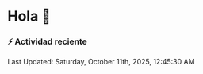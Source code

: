 # Hola 👋 

### :zap: Actividad reciente

<!--RECENT_ACTIVITY:start-->
<!--RECENT_ACTIVITY:end-->


<!--RECENT_ACTIVITY:last_update-->
Last Updated: Saturday, October 11th, 2025, 12:45:30 AM
<!--RECENT_ACTIVITY:last_update_end-->
